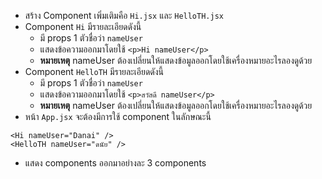 - สร้าง Component เพิ่มเติมคือ `Hi.jsx` และ `HelloTH.jsx`
- Component `Hi` มีรายละเอียดดังนี้
  - มี props 1 ตัวชื่อว่า `nameUser`
  - แสดงข้อความออกมาโดยใช้ `<p>Hi nameUser</p>`
  - **หมายเหตุ** nameUser ต้องเปลี่ยนให้แสดงข้อมูลออกโดยใช้เครื่องหมายอะไรลองดูด้วย
- Component `HelloTH` มีรายละเอียดดังนี้
  - มี props 1 ตัวชื่อว่า `nameUser`
  - แสดงข้อความออกมาโดยใช้ `<p>สวัสดี nameUser</p>`
  - **หมายเหตุ** nameUser ต้องเปลี่ยนให้แสดงข้อมูลออกโดยใช้เครื่องหมายอะไรลองดูด้วย
- หน้า `App.jsx` จะต้องมีการใช้ component ในลักษณะนี้

```
<Hi nameUser="Danai" />
<HelloTH nameUser="ดนัย" />
```

- แสดง components ออกมาอย่างละ 3 components
